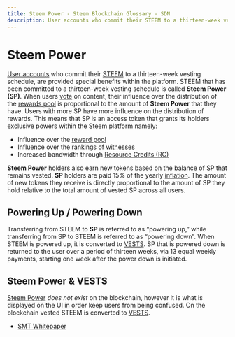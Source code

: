 ```yaml
---
title: Steem Power - Steem Blockchain Glossary - SDN
description: User accounts who commit their STEEM to a thirteen-week vesting schedule, are provided special benefits within the platform. STEEM that has been committed to a thirteen-week vesting schedule is called Steem Power.
---
```

# Steem Power

[User accounts](/glossary/account.md) who commit their [STEEM](/glossary/steem.md) to a thirteen-week vesting schedule, are provided special benefits within the platform. STEEM that has been committed to a thirteen-week vesting schedule is called **Steem Power (SP)**.  When users [vote](/glossary/voting.md) on content, their influence over the distribution of the [rewards pool](/glossary/reward-pool.md) is proportional to the amount of **Steem Power** that they have. Users with more SP have more influence on the distribution of rewards. This means that SP is an access token that grants its holders exclusive powers within the Steem platform namely:

- Influence over the [reward pool](/glossary/reward-pool.md) 
- Influence over the rankings of [witnesses](/glossary/witness.md) 
- Increased bandwidth through [Resource Credits (RC)](/glossary/resource-credits.md) 

**Steem Power** holders also earn new tokens based on the balance of SP that remains vested. **SP** holders are paid 15% of the yearly [inflation](/glossary/inflation.md). The amount of new tokens they receive is directly proportional to the amount of SP they hold relative to the total amount of vested SP across all users.

## Powering Up / Powering Down

Transferring from STEEM to **SP** is referred to as “powering up,” while transferring from SP to STEEM is referred to as “powering down”. When STEEM is powered up, it is converted to [VESTS](/glossary/vests). SP that is powered down is returned to the user over a period of thirteen weeks, via 13 equal weekly payments, starting one week after the power down is initiated.

## Steem Power & VESTS

[Steem Power](/glossary/steem-power.md) *does not exist* on the blockchain, however it is what is displayed on the UI in order keep users from being confused. On the blockchain vested STEEM is converted to [VESTS](/glossary/vests.md).
- [SMT Whitepaper](https://smt.steem.io/smt-whitepaper.pdf)